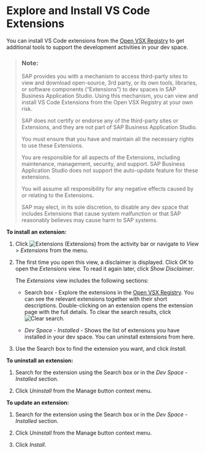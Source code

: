 <!-- loiod83a580979b841c3a424e6aa50ed2483 -->

# Explore and Install VS Code Extensions

You can install VS Code extensions from the [Open VSX Registry](https://open-vsx.org/) to get additional tools to support the development activities in your dev space.

> ### Note:  
> SAP provides you with a mechanism to access third-party sites to view and download open-source, 3rd party, or its own tools, libraries, or software components \(“Extensions”\) to dev spaces in SAP Business Application Studio. Using this mechanism, you can view and install VS Code Extensions from the Open VSX Registry at your own risk.
> 
> SAP does not certify or endorse any of the third-party sites or Extensions, and they are not part of SAP Business Application Studio.
> 
> You must ensure that you have and maintain all the necessary rights to use these Extensions.
> 
> You are responsible for all aspects of the Extensions, including maintenance, management, security, and support. SAP Business Application Studio does not support the auto-update feature for these extensions.
> 
> You will assume all responsibility for any negative effects caused by or relating to the Extensions.
> 
> SAP may elect, in its sole discretion, to disable any dev space that includes Extensions that cause system malfunction or that SAP reasonably believes may cause harm to SAP systems.

**To install an extension:**

1.  Click ![Extensions](images/Extensions-smaller_icon_0f2e96d.jpg) \(Extensions\) from the activity bar or navigate to *View* \> *Extensions* from the menu.
2.  The first time you open this view, a disclaimer is displayed. Click *OK* to open the *Extensions* view. To read it again later, click *Show Disclaimer*.

    The *Extensions* view includes the following sections:

    -   Search box - Explore the extensions in the [Open VSX Registry](https://open-vsx.org/). You can see the relevant extensions together with their short descriptions. Double-clicking on an extension opens the extension page with the full details. To clear the search results, click ![Clear search](images/clear_search-_VS_code_9d90f9e.png).

    -   *Dev Space - Installed* - Shows the list of extensions you have installed in your dev space. You can uninstall extensions from here.

3.  Use the Search box to find the extension you want, and click *Install*.

**To uninstall an extension:**

1.  Search for the extension using the Search box or in the *Dev Space - Installed* section.

2.  Click *Uninstall* from the Manage button context menu.

**To update an extension:**

1.  Search for the extension using the Search box or in the *Dev Space - Installed* section.

2.  Click *Uninstall* from the Manage button context menu.
3.  Click *Install*.

